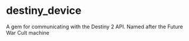 # destiny_device
A gem for communicating with the Destiny 2 API. Named after the Future War Cult machine
